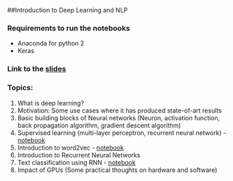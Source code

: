 ##Introduction to Deep Learning and NLP

### Requirements to run the notebooks

* Anaconda for python 2
* Keras

### Link to the [slides](https://speakerdeck.com/unnati_xyz/introduction-to-deep-learning-and-nlp-pydata-london-2016) 

### Topics: 

1. What is deep learning? 
2. Motivation: Some use cases where it has produced state-of-art results 
3. Basic building blocks of Neural networks (Neuron, activation function, back propagation algorithm, gradient descent algorithm) 
4. Supervised learning (multi-layer perceptron, recurrent neural network) - [notebook](https://github.com/unnati-xyz/intro-to-deep-learning-for-nlp/blob/master/Multi-Layer-Perceptron.ipynb)
5. Introduction to word2vec - [notebook](https://github.com/unnati-xyz/intro-to-deep-learning-for-nlp/blob/master/word2vec.ipynb)
6. Introduction to Recurrent Neural Networks 
7. Text classification using RNN -  [notebook](https://github.com/unnati-xyz/intro-to-deep-learning-for-nlp/blob/master/Recurrent%20Neural%20Networks.ipynb)
8. Impact of GPUs (Some practical thoughts on hardware and software)
